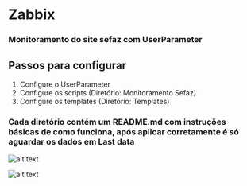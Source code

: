 # Zabbix
### Monitoramento do site sefaz com UserParameter
## Passos para configurar
1. Configure o UserParameter
2. Configure os scripts (Diretório: Monitoramento Sefaz)
3. Configure os templates (Diretório: Templates)
### Cada diretório contém um README.md com instruções básicas de como funciona, após aplicar corretamente é só aguardar os dados em Last data
![alt text](https://github.com/[e-brendon]/[Zabbix_6.2.9-Sefaz_Monitoring]/blob/[master]/Imagens/LastDate.png?raw=true)

![alt text](https://github.com/e-brendon/Zabbix_6.2.9-Sefaz_Monitoring/blob/master/Imagens/LastData.png)
